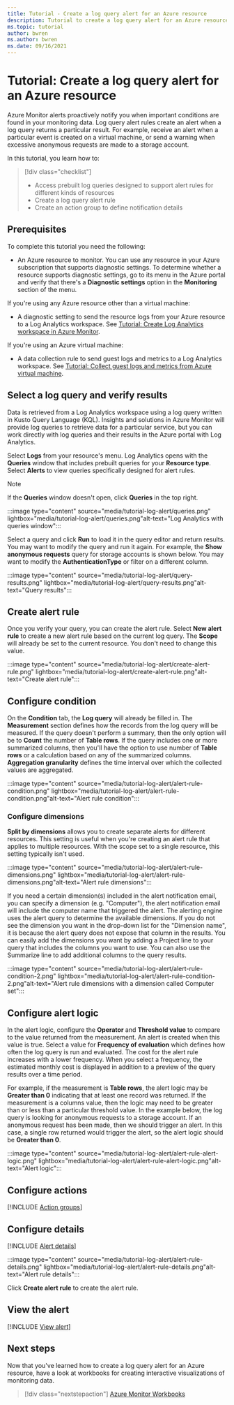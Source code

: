 ```yaml
---
title: Tutorial - Create a log query alert for an Azure resource
description: Tutorial to create a log query alert for an Azure resource.
ms.topic: tutorial
author: bwren
ms.author: bwren
ms.date: 09/16/2021
---
```


# Tutorial: Create a log query alert for an Azure resource
Azure Monitor alerts proactively notify you when important conditions are found in your monitoring data. Log query alert rules create an alert when a log query returns a particular result. For example, receive an alert when a particular event is created on a virtual machine, or send a warning when excessive anonymous requests are made to a storage account.

In this tutorial, you learn how to:

> [!div class="checklist"]
> * Access prebuilt log queries designed to support alert rules for different kinds of resources
> * Create a log query alert rule
> * Create an action group to define notification details


## Prerequisites

To complete this tutorial you need the following: 

- An Azure resource to monitor. You can use any resource in your Azure subscription that supports diagnostic settings. To determine whether a resource supports diagnostic settings, go to its menu in the Azure portal and verify that there's a **Diagnostic settings** option in the **Monitoring** section of the menu.


If you're using any Azure resource other than a virtual machine:

- A diagnostic setting to send the resource logs from your Azure resource to a Log Analytics workspace. See [Tutorial: Create Log Analytics workspace in Azure Monitor](../essentials/tutorial-resource-logs.md).

If you're using an Azure virtual machine:

- A data collection rule to send guest logs and metrics to a Log Analytics workspace. See [Tutorial: Collect guest logs and metrics from Azure virtual machine](../vm/tutorial-monitor-vm-guest.md).

   
 
 ## Select a log query and verify results
Data is retrieved from a Log Analytics workspace using a log query written in Kusto Query Language (KQL). Insights and solutions in Azure Monitor will provide log queries to retrieve data for a particular service, but you can work directly with log queries and their results in the Azure portal with Log Analytics. 

Select **Logs** from your resource's menu. Log Analytics opens with the **Queries** window that includes  prebuilt queries for your **Resource type**. Select **Alerts** to view queries specifically designed for alert rules.

> [!NOTE]
> If the **Queries** window doesn't open, click **Queries** in the top right. 

:::image type="content" source="media/tutorial-log-alert/queries.png" lightbox="media/tutorial-log-alert/queries.png"alt-text="Log Analytics with queries window":::

Select a query and click **Run** to load it in the query editor and return results. You may want to modify the query and run it again. For example, the **Show anonymous requests** query for storage accounts is shown below. You may want to modify the **AuthenticationType** or filter on a different column.

:::image type="content" source="media/tutorial-log-alert/query-results.png" lightbox="media/tutorial-log-alert/query-results.png"alt-text="Query results":::


## Create alert rule
Once you verify your query, you can create the alert rule. Select **New alert rule** to create a new alert rule based on the current log query. The **Scope** will already be set to the current resource. You don't need to change this value.

:::image type="content" source="media/tutorial-log-alert/create-alert-rule.png" lightbox="media/tutorial-log-alert/create-alert-rule.png"alt-text="Create alert rule":::
## Configure condition

On the **Condition** tab, the **Log query** will already be filled in. The **Measurement** section defines how the records from the log query will be measured. If the query doesn't perform a summary, then the only option will be to **Count** the number of **Table rows**. If the query includes one or more summarized columns, then you'll have the option to use number of **Table rows** or a calculation based on any of the summarized columns. **Aggregation granularity** defines the time interval over which the collected values are aggregated. 

:::image type="content" source="media/tutorial-log-alert/alert-rule-condition.png" lightbox="media/tutorial-log-alert/alert-rule-condition.png"alt-text="Alert rule condition":::

### Configure dimensions
**Split by dimensions** allows you to create separate alerts for different resources. This setting is useful when you're creating an alert rule that applies to multiple resources. With the scope set to a single resource, this setting typically isn't used.

:::image type="content" source="media/tutorial-log-alert/alert-rule-dimensions.png" lightbox="media/tutorial-log-alert/alert-rule-dimensions.png"alt-text="Alert rule dimensions":::

If you need a certain dimension(s) included in the alert notification email, you can specify a dimension (e.g. "Computer"), the alert notification email will include the computer name that triggered the alert. The alerting engine uses the alert query to determine the available dimensions. If you do not see the dimension you want in the drop-down list for the "Dimension name", it is because the alert query does not expose that column in the results. You can easily add the dimensions you want by adding a Project line to your query that includes the columns you want to use. You can also use the Summarize line to add additional columns to the query results. 

:::image type="content" source="media/tutorial-log-alert/alert-rule-condition-2.png" lightbox="media/tutorial-log-alert/alert-rule-condition-2.png"alt-text="Alert rule dimensions with a dimension called Computer set":::

## Configure alert logic
In the alert logic, configure the **Operator** and **Threshold value** to compare to the value returned from the measurement.  An alert is created when this value is true. Select a value for **Frequency of evaluation** which defines how often the log query is run and evaluated. The cost for the alert rule increases with a lower frequency. When you select a frequency, the estimated monthly cost is displayed in addition to a preview of the query results over a time period.

For example, if the measurement is **Table rows**, the alert logic may be **Greater than 0** indicating that at least one record was returned. If the measurement is a columns value, then the logic may need to be greater than or less than a particular threshold value. In the example below, the log query is looking for anonymous requests to a storage account. If an anonymous request has been made, then we should trigger an alert. In this case, a single row returned would trigger the alert, so the alert logic should be **Greater than 0**.

:::image type="content" source="media/tutorial-log-alert/alert-rule-alert-logic.png" lightbox="media/tutorial-log-alert/alert-rule-alert-logic.png"alt-text="Alert logic":::



## Configure actions
[!INCLUDE [Action groups](../../../includes/azure-monitor-tutorial-action-group.md)]

## Configure details
[!INCLUDE [Alert details](../../../includes/azure-monitor-tutorial-alert-details.md)]

:::image type="content" source="media/tutorial-log-alert/alert-rule-details.png" lightbox="media/tutorial-log-alert/alert-rule-details.png"alt-text="Alert rule details":::

Click **Create alert rule** to create the alert rule.

## View the alert
[!INCLUDE [View alert](../../../includes/azure-monitor-tutorial-view-alert.md)]


## Next steps
Now that you've learned how to create a log query alert for an Azure resource, have a look at workbooks for creating interactive visualizations of monitoring data.

> [!div class="nextstepaction"]
> [Azure Monitor Workbooks](../visualize/workbooks-overview.md)
